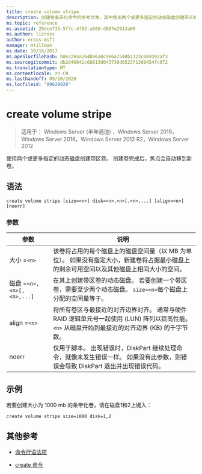 ```yaml
---
title: create volume stripe
description: 创建卷条带化命令的参考文章，其中使用两个或更多指定的动态磁盘创建带区卷。
ms.topic: reference
ms.assetid: 20dce735-5f7c-4f83-a580-d087e2913a00
ms.author: lizross
author: eross-msft
manager: mtillman
ms.date: 10/16/2017
ms.openlocfilehash: b8e2265a264b96a0c966a7548b1323c469392af3
ms.sourcegitcommit: db2d46842c68813d043738d6523f13d8454fc972
ms.translationtype: MT
ms.contentlocale: zh-CN
ms.lasthandoff: 09/10/2020
ms.locfileid: "89629028"
---
```

# <a name="create-volume-stripe"></a>create volume stripe

> 适用于： Windows Server (半年通道) ，Windows Server 2019，Windows Server 2016，Windows Server 2012 R2，Windows Server 2012

使用两个或更多指定的动态磁盘创建带区卷。 创建卷完成后，焦点会自动移到新卷。

## <a name="syntax"></a>语法

```
create volume stripe [size=<n>] disk=<n>,<n>[,<n>,...] [align=<n>] [noerr]
```

### <a name="parameters"></a>参数

| 参数 | 说明 |
| --------- |  -----------|
| 大小 =`<n>` | 该卷将占用的每个磁盘上的磁盘空间量（以 MB 为单位）。 如果没有指定大小，新建卷将占据最小磁盘上的剩余可用空间以及其他磁盘上相同大小的空间。 |
| 磁盘 =`<n>,<n>[,<n>,...]` | 在其上创建带区卷的动态磁盘。 若要创建一个带区卷，需要至少两个动态磁盘。 `size=<n>`每个磁盘上分配的空间量等于。 |
| align =`<n>` | 将所有卷区与最接近的对齐边界对齐。 通常与硬件 RAID 逻辑单元号一起使用 (LUN) 阵列以提高性能。 `<n>` 从磁盘开始到最接近的对齐边界 (KB) 的千字节数。 |
| noerr | 仅用于脚本。 出现错误时，DiskPart 继续处理命令，就像未发生错误一样。 如果没有此参数，则错误会导致 DiskPart 退出并出现错误代码。 |

## <a name="examples"></a>示例

若要创建大小为 1000 mb 的条带化卷，请在磁盘1和2上键入：

```
create volume stripe size=1000 disk=1,2
```

## <a name="additional-references"></a>其他参考

- [命令行语法项](command-line-syntax-key.md)

- [create 命令](create.md)

